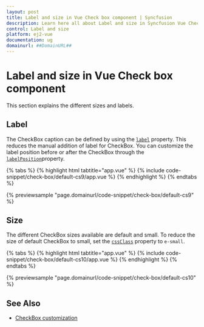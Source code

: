 ```yaml
---
layout: post
title: Label and size in Vue Check box component | Syncfusion
description: Learn here all about Label and size in Syncfusion Vue Check box component of Syncfusion Essential JS 2 and more.
control: Label and size 
platform: ej2-vue
documentation: ug
domainurl: ##DomainURL##
---
```


# Label and size in Vue Check box component

This section explains the different sizes and labels.

## Label

The CheckBox caption can be defined by using the [`label`](https://ej2.syncfusion.com/vue/documentation/api/check-box#label) property. This reduces the manual addition of label for CheckBox. You can customize the label position before or after the CheckBox through the [`labelPosition`](https://ej2.syncfusion.com/vue/documentation/api/check-box#labelposition)property.

{% tabs %}
{% highlight html tabtitle="app.vue" %}
{% include code-snippet/check-box/default-cs9/app.vue %}
{% endhighlight %}
{% endtabs %}
        
{% previewsample "page.domainurl/code-snippet/check-box/default-cs9" %}

## Size

The different CheckBox sizes available are default and small. To reduce the size of default CheckBox to small, set the [`cssClass`](https://ej2.syncfusion.com/vue/documentation/api/check-box#cssclass) property to `e-small`.

{% tabs %}
{% highlight html tabtitle="app.vue" %}
{% include code-snippet/check-box/default-cs10/app.vue %}
{% endhighlight %}
{% endtabs %}
        
{% previewsample "page.domainurl/code-snippet/check-box/default-cs10" %}

## See Also

* [CheckBox customization](./how-to/customized-checkbox)